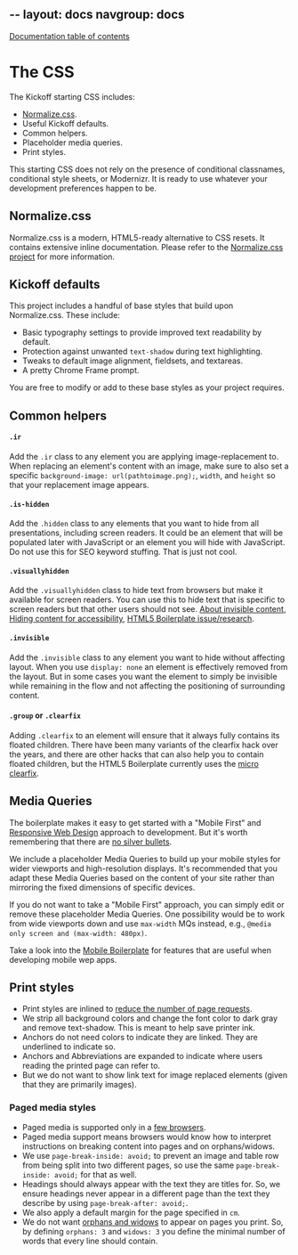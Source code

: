 --
layout: docs
navgroup: docs
---

[Documentation table of contents](readme.md)

# The CSS

The Kickoff starting CSS includes:

* [Normalize.css](https://github.com/necolas/normalize.css).
* Useful Kickoff defaults.
* Common helpers.
* Placeholder media queries.
* Print styles.

This starting CSS does not rely on the presence of conditional classnames,
conditional style sheets, or Modernizr. It is ready to use whatever your
development preferences happen to be.


## Normalize.css

Normalize.css is a modern, HTML5-ready alternative to CSS resets. It contains
extensive inline documentation. Please refer to the [Normalize.css
project](http://necolas.github.com/normalize.css/) for more information.


## Kickoff defaults

This project includes a handful of base styles that build upon Normalize.css.
These include:

* Basic typography settings to provide improved text readability by default.
* Protection against unwanted `text-shadow` during text highlighting.
* Tweaks to default image alignment, fieldsets, and textareas.
* A pretty Chrome Frame prompt.

You are free to modify or add to these base styles as your project requires.


## Common helpers

#### `.ir`

Add the `.ir` class to any element you are applying image-replacement to. When
replacing an element's content with an image, make sure to also set a specific
`background-image: url(pathtoimage.png);`, `width`, and `height` so that your
replacement image appears.

#### `.is-hidden`

Add the `.hidden` class to any elements that you want to hide from all
presentations, including screen readers. It could be an element that will be
populated later with JavaScript or an element you will hide with JavaScript. Do
not use this for SEO keyword stuffing. That is just not cool.

#### `.visuallyhidden`

Add the `.visuallyhidden` class to hide text from browsers but make it
available for screen readers. You can use this to hide text that is specific to
screen readers but that other users should not see. [About invisible
content](http://www.webaim.org/techniques/css/invisiblecontent/), [Hiding
content for
accessibility](http://snook.ca/archives/html_and_css/hiding-content-for-accessibility),
[HTML5 Boilerplate
issue/research](https://github.com/h5bp/html5-boilerplate/issues/194/).

#### `.invisible`

Add the `.invisible` class to any element you want to hide without affecting
layout. When you use `display: none` an element is effectively removed from the
layout. But in some cases you want the element to simply be invisible while
remaining in the flow and not affecting the positioning of surrounding
content.

#### `.group` or `.clearfix`

Adding `.clearfix` to an element will ensure that it always fully contains its
floated children. There have been many variants of the clearfix hack over the
years, and there are other hacks that can also help you to contain floated
children, but the HTML5 Boilerplate currently uses the [micro
clearfix](http://nicolasgallagher.com/micro-clearfix-hack/).


## Media Queries

The boilerplate makes it easy to get started with a "Mobile First" and
[Responsive Web
Design](http://www.alistapart.com/articles/responsive-web-design/) approach to
development. But it's worth remembering that there are [no silver
bullets](http://www.cloudfour.com/css-media-query-for-mobile-is-fools-gold/).

We include a placeholder Media Queries to build up your mobile styles for wider
viewports and high-resolution displays. It's recommended that you adapt these
Media Queries based on the content of your site rather than mirroring the fixed
dimensions of specific devices.

If you do not want to take a "Mobile First" approach, you can simply edit or
remove these placeholder Media Queries. One possibility would be to work from
wide viewports down and use `max-width` MQs instead, e.g., `@media only screen
and (max-width: 480px)`.

Take a look into the [Mobile Boilerplate](https://github.com/h5bp/mobile-boilerplate) for features that are
useful when developing mobile wep apps.


## Print styles

* Print styles are inlined to [reduce the number of page
  requests](http://www.phpied.com/delay-loading-your-print-css/).
* We strip all background colors and change the font color to dark gray and
  remove text-shadow. This is meant to help save printer ink.
* Anchors do not need colors to indicate they are linked. They are underlined
  to indicate so.
* Anchors and Abbreviations are expanded to indicate where users reading the
  printed page can refer to.
* But we do not want to show link text for image replaced elements (given that
  they are primarily images).

### Paged media styles

* Paged media is supported only in a [few
  browsers](http://en.wikipedia.org/wiki/Comparison_of_layout_engines_%28Cascading_Style_Sheets%29#Grammar_and_rules).
* Paged media support means browsers would know how to interpret instructions
  on breaking content into pages and on orphans/widows.
* We use `page-break-inside: avoid;` to prevent an image and table row from
  being split into two different pages, so use the same `page-break-inside:
  avoid;` for that as well.
* Headings should always appear with the text they are titles for. So, we
  ensure headings never appear in a different page than the text they describe
  by using `page-break-after: avoid;`.
* We also apply a default margin for the page specified in `cm`.
* We do not want [orphans and
  widows](http://en.wikipedia.org/wiki/Widows_and_orphans) to appear on pages
  you print. So, by defining `orphans: 3` and `widows: 3` you define the minimal
  number of words that every line should contain.

